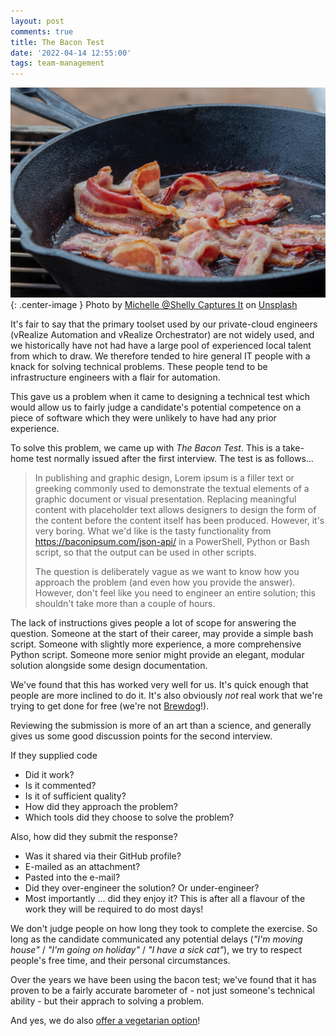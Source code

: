 ```yaml
---
layout: post
comments: true
title: The Bacon Test
date: '2022-04-14 12:55:00'
tags: team-management
---
```

![bacon](/assets/michelle-shelly-captures-it-TJzhTJ2U8Jo-unsplash.jpg){: .center-image }
Photo by <a href="https://unsplash.com/@newlayer?utm_source=unsplash&utm_medium=referral&utm_content=creditCopyText">Michelle @Shelly Captures It</a> on <a href="https://unsplash.com/photos/TJzhTJ2U8Jo?utm_source=unsplash&utm_medium=referral&utm_content=creditCopyText">Unsplash</a>
  

It's fair to say that the primary toolset used by our private-cloud engineers (vRealize Automation and vRealize Orchestrator) are not widely used, and we historically have not had have a large pool of experienced local talent from which to draw. We therefore tended to hire general IT people with a knack for solving technical problems. These people tend to be infrastructure engineers with a flair for automation.

<!--more-->

This gave us a problem when it came to designing a technical test which would allow us to fairly judge a candidate's potential competence on a piece of software which they were unlikely to have had any prior experience.

To solve this problem, we came up with *The Bacon Test*. This is a take-home test normally issued after the first interview. The test is as follows...

> In publishing and graphic design, Lorem ipsum is a filler text or greeking commonly used to demonstrate the textual elements of a graphic document or visual presentation. Replacing meaningful content with placeholder text allows designers to design the form of the content before the content itself has been produced. However, it's very boring. What we'd like is the tasty functionality from https://baconipsum.com/json-api/ in a PowerShell, Python or Bash script, so that the output can be used in other scripts.
>
> The question is deliberately vague as we want to know how you approach the problem (and even how you provide the answer). However, don't feel like you need to engineer an entire solution; this shouldn't take more than a couple of hours.

The lack of instructions gives people a lot of scope for answering the question. Someone at the start of their career, may provide a simple bash script. Someone with slightly more experience, a more comprehensive Python script. Someone more senior might provide an elegant, modular solution alongside some design documentation. 

We've found that this has worked very well for us. It's quick enough that people are more inclined to do it. It's also obviously _not_ real work that we're trying to get done for free (we're not [Brewdog](https://www.edinburghlive.co.uk/news/edinburgh-news/brewdog-accused-stealing-marketing-ideas-16289137)!).

Reviewing the submission is more of an art than a science, and generally gives us some good discussion points for the second interview. 

If they supplied code
* Did it work?
* Is it commented?
* Is it of sufficient quality?
* How did they approach the problem?
* Which tools did they choose to solve the problem?

Also, how did they submit the response?
* Was it shared via their GitHub profile?
* E-mailed as an attachment?
* Pasted into the e-mail?
* Did they over-engineer the solution? Or under-engineer?
* Most importantly ... did they enjoy it? This is after all a flavour of the work they will be required to do most days!

We don't judge people on how long they took to complete the exercise. So long as the candidate communicated any potential delays (_"I'm moving house"_ / _"I'm going on holiday"_ / _"I have a sick cat"_), we try to respect people's free time, and their personal circumstances.

Over the years we have been using the bacon test; we've found that it has proven to be a fairly accurate barometer of - not just someone's technical ability - but their apprach to solving a problem.

And yes, we do also [offer a vegetarian option](https://catfact.ninja/)!